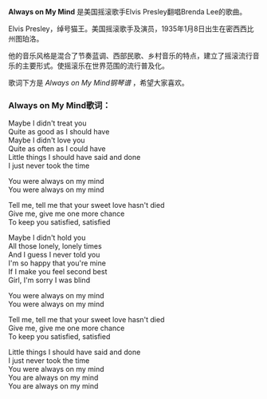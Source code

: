 

**Always on My Mind** 是美国摇滚歌手Elvis Presley翻唱Brenda Lee的歌曲。

  
Elvis Presley，绰号猫王。美国摇滚歌手及演员，1935年1月8日出生在密西西比州图珀洛。

  
他的音乐风格是混合了节奏蓝调、西部民歌、乡村音乐的特点，建立了摇滚流行音乐的主要形式。使摇滚乐在世界范围的流行普及化。

  
歌词下方是 _Always on My Mind钢琴谱_ ，希望大家喜欢。

### Always on My Mind歌词：

Maybe I didn't treat you  
Quite as good as I should have  
Maybe I didn't love you  
Quite as often as I could have  
Little things I should have said and done  
I just never took the time

You were always on my mind  
You were always on my mind

Tell me, tell me that your sweet love hasn't died  
Give me, give me one more chance  
To keep you satisfied, satisfied

Maybe I didn't hold you  
All those lonely, lonely times  
And I guess I never told you  
I'm so happy that you're mine  
If I make you feel second best  
Girl, I'm sorry I was blind

You were always on my mind  
You were always on my mind

Tell me, tell me that your sweet love hasn't died  
Give me, give me one more chance  
To keep you satisfied, satisfied

Little things I should have said and done  
I just never took the time  
You were always on my mind  
You are always on my mind  
You are always on my mind

